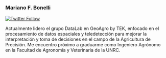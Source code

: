 ### Mariano F. Bonelli

[<img alt="Twitter Follow" src="https://img.shields.io/twitter/follow/marianobonelli?label=%40marianobonelli&style=social">](https://twitter.com/marianobonelli)

Actualmente lidero el grupo DataLab en GeoAgro by TEK, enfocado en el procesamiento de datos espaciales y teledetección para mejorar la interpretación y toma de decisiones en el campo de la Agricultura de Precisión. Me encuentro próximo a graduarme como Ingeniero Agrónomo en la Facultad de Agronomía y Veterinaria de la UNRC.

